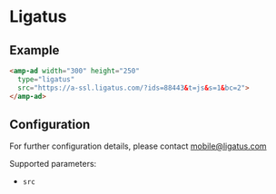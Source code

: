 <!---
Copyright 2016 The AMP HTML Authors. All Rights Reserved.

Licensed under the Apache License, Version 2.0 (the "License");
you may not use this file except in compliance with the License.
You may obtain a copy of the License at

      http://www.apache.org/licenses/LICENSE-2.0

Unless required by applicable law or agreed to in writing, software
distributed under the License is distributed on an "AS-IS" BASIS,
WITHOUT WARRANTIES OR CONDITIONS OF ANY KIND, either express or implied.
See the License for the specific language governing permissions and
limitations under the License.
-->

# Ligatus

## Example

```html
<amp-ad width="300" height="250"
  type="ligatus"
  src="https://a-ssl.ligatus.com/?ids=88443&t=js&s=1&bc=2">
</amp-ad>
```

## Configuration

For further configuration details, please contact mobile@ligatus.com

Supported parameters:

- `src`
